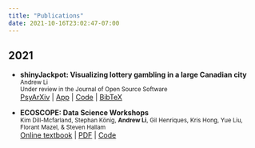 ```yaml
---
title: "Publications"
date: 2021-10-16T23:02:47-07:00
---
```

<link rel="stylesheet" href="https://cdnjs.cloudflare.com/ajax/libs/font-awesome/4.7.0/css/font-awesome.min.css">

<!-- Go to https://fontawesome.com/v4.7/icons/ to find the icons you need - I am using font awesome 4 -->

## 2021 

* **shinyJackpot: Visualizing lottery gambling in a large Canadian city** \
<small>Andrew Li</small>\
<small>Under review in the Journal of Open Source Software</small>\
[<i class="fa fa-external-link" aria-hidden="true"></i> PsyArXiv](https://psyarxiv.com/ksqhb/) | [<i class="fa fa-external-link" aria-hidden="true"></i> App](https://andrewcli.shinyapps.io/shinyJackpot/) | [<i class="fa fa-code" aria-hidden="true"></i> Code](https://github.com/andr3wli/shinyapps/tree/main/shinyJackpot) | [<i class="fa fa-files-o" aria-hidden="true"></i> BibTeX](https://scholar.googleusercontent.com/scholar.bib?q=info:fqJEmDHCXvUJ:scholar.google.com/&output=citation&scisdr=CgXDyVxhEJPxk-3gRNs:AAGBfm0AAAAAYWvmXNtZJoEKnDPJXtHxPM3eQjxmum8C&scisig=AAGBfm0AAAAAYWvmXLZhRMebq9m3a_LcJ6Q6rc2W_iHM&scisf=4&ct=citation&cd=-1&hl=en)

* **ECOSCOPE: Data Science Workshops** \
<small>Kim Dill-Mcfarland, Stephan König, **Andrew Li**, Gil Henriques, Kris Hong, Yue Liu, Florant Mazel, & Steven Hallam</small> \
[<i class="fa fa-external-link" aria-hidden="true"></i> Online textbook](https://educe-ubc.github.io/workshops/) | [<i class="fa fa-file-pdf-o" aria-hidden="true"></i> PDF]() | [<i class="fa fa-code" aria-hidden="true"></i> Code](https://github.com/andr3wli/ecoscope_datascience_workshops)
